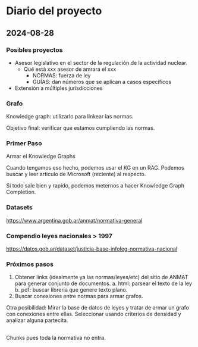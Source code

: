 # Diario del proyecto

## 2024-08-28

### Posibles proyectos
- Asesor legislativo en el sector de la regulación de la actividad nuclear.
    - Qué está xxx asesor de amrara el xxx
        - NORMAS: fuerza de ley
        - GUÍAS: dan números que se aplican a casos específicos
- Extensión a múltiples jurisdicciones

### Grafo
Knowledge graph: utilizarlo para linkear las normas.

Objetivo final: verificar que estamos cumpliendo las normas.

### Primer Paso
Armar el Knowledge Graphs

Cuando tengamos eso hecho, podemos usar el KG en un RAG. Podemos buscar y leer articulo de Microsoft (reciente) al respecto.

Si todo sale bien y rapido, podemos meternos a hacer Knowledge Graph Completion.


### Datasets 
https://www.argentina.gob.ar/anmat/normativa-general

### Compendio leyes nacionales > 1997
https://datos.gob.ar/dataset/justicia-base-infoleg-normativa-nacional

### Próximos pasos
1. Obtener links (idealmente ya las normas/leyes/etc) del sitio de ANMAT para generar conjunto de documentos.
   a. html: parsear el texto de la ley
   b. pdf: buscar libreria que genere texto plano.
2. Buscar conexiones entre normas para armar grafos.

Otra posibilidad:
Mirar la base de datos de leyes y tratar de armar un grafo con conexiones entre ellas. Seleccionar usando criterios de densidad y analizar alguna partecita.


## 
Chunks pues toda la normativa no entra.

